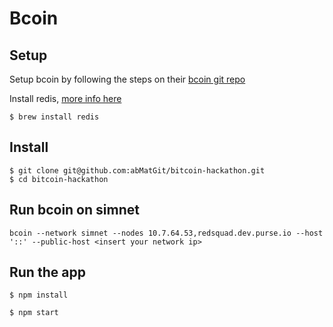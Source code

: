 # Bcoin

## Setup

Setup bcoin by following the steps on their [bcoin git repo][bcoin_repo]

Install redis, [more info here][redis_post]
```
$ brew install redis
```

## Install
```
$ git clone git@github.com:abMatGit/bitcoin-hackathon.git
$ cd bitcoin-hackathon
```

## Run bcoin on simnet
```
bcoin --network simnet --nodes 10.7.64.53,redsquad.dev.purse.io --host '::' --public-host <insert your network ip>
```

## Run the app
```
$ npm install

$ npm start
```

[redis_post]: https://medium.com/@petehouston/install-and-config-redis-on-mac-os-x-via-homebrew-eb8df9a4f298
[bcoin_repo]: https://github.com/bcoin-org/bcoin
